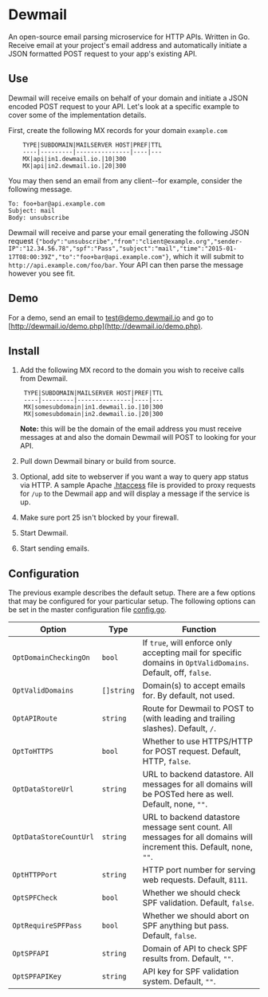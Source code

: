 Dewmail
=======

An open-source email parsing microservice for HTTP APIs. Written in Go. Receive email at your project's email address and automatically initiate a JSON formatted POST request to your app's existing API.

## Use ##
Dewmail will receive emails on behalf of your domain and initiate a JSON encoded POST request to your API. Let's look at a specific example to cover some of the implementation details.

First, create the following MX records for your domain ```example.com```

		TYPE|SUBDOMAIN|MAILSERVER HOST|PREF|TTL
		----|---------|---------------|----|---
		MX|api|in1.dewmail.io.|10|300
		MX|api|in2.dewmail.io.|20|300

You may then send an email from any client--for example, consider the following message.

```
To: foo+bar@api.example.com
Subject: mail
Body: unsubscribe
```
		
Dewmail will receive and parse your email generating the following JSON request
 ```{"body":"unsubscribe","from":"client@example.org","sender-IP":"12.34.56.78","spf":"Pass","subject":"mail","time":"2015-01-17T08:00:39Z","to":"foo+bar@api.example.com"}```, which it will submit to ```http://api.example.com/foo/bar```. Your API can then parse the message however you see fit.

## Demo ##

For a demo, send an email to [test@demo.dewmail.io](mailto:test@demo.dewmail.io) and go to [http://dewmail.io/demo.php](http://dewmail.io/demo.php).

## Install ##
1. Add the following MX record to the domain you wish to receive calls from Dewmail.

		TYPE|SUBDOMAIN|MAILSERVER HOST|PREF|TTL
		----|---------|---------------|----|---
		MX|somesubdomain|in1.dewmail.io.|10|300
		MX|somesubdomain|in2.dewmail.io.|20|300

	**Note:** this will be the domain of the email address you must receive messages at and also the domain Dewmail will POST to looking for your API.
2. Pull down Dewmail binary or build from source.
3. Optional, add site to webserver if you want a way to query app status via HTTP. A sample Apache [.htaccess](api/public_html/.htaccess) file is provided to proxy requests for ```/up``` to the Dewmail app and will display a message if the service is up.
4. Make sure port 25 isn't blocked by your firewall.
5. Start Dewmail.
6. Start sending emails.

## Configuration ##

The previous example describes the default setup. There are a few options that may be configured for your particular setup. The following options can be set in the master configuration file [config.go](config.go).

Option|Type|Function
------|----|--------
```OptDomainCheckingOn```|```bool```|If ```true```, will enforce only accepting mail for specific domains in ```OptValidDomains```. Default, off, ```false```.
```OptValidDomains```|```[]string```|Domain(s) to accept emails for. By default, not used.
```OptAPIRoute```|```string```|Route for Dewmail to POST to (with leading and trailing slashes). Default, ```/```.
```OptToHTTPS```|```bool```|Whether to use HTTPS/HTTP for POST request. Default, HTTP, ```false```.
```OptDataStoreUrl```|```string```|URL to backend datastore. All messages for all domains will be POSTed here as well. Default, none, ```""```.
```OptDataStoreCountUrl```|```string```|URL to backend datastore message sent count. All messages for all domains will increment this. Default, none, ```""```.
```OptHTTPPort```|```string```|HTTP port number for serving web requests. Default, ```8111```.
```OptSPFCheck```|```bool```|Whether we should check SPF validation. Default, ```false```.
```OptRequireSPFPass```|```bool```|Whether we should abort on SPF anything but pass. Default, ```false```.
```OptSPFAPI```|```string```|Domain of API to check SPF results from. Default, ```""```.
```OptSPFAPIKey```|```string```|API key for SPF validation system. Default, ```""```.
